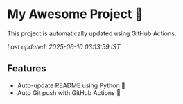 # My Awesome Project 🚀

This project is automatically updated using GitHub Actions.

_Last updated: 2025-06-10 03:13:59 IST_

## Features
- Auto-update README using Python 🐍
- Auto Git push with GitHub Actions 🤖
